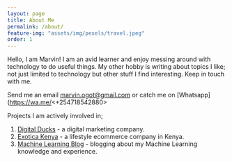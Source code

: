 ```yaml
---
layout: page
title: About Me
permalink: /about/
feature-img: "assets/img/pexels/travel.jpeg"
order: 1
---
```


Hello, I am Marvin! I am an avid learner and enjoy messing around with technology to do useful things. My other hobby is writing about topics I like; not just limited to technology but other stuff I find interesting. Keep in touch with me.

Send me an email [marvin.ogot@gmail.com](mailto:marvin.ogot@gmail.com) or catch me on [Whatsapp](https://wa.me/<+254718542880>

Projects I am actively involved in;  
1. [Digital Ducks](https://digitalducks.co.ke/) - a digital marketing company.  
2. [Exotica Kenya](https://exotica.co.ke/) - a lifestyle ecommerce company in Kenya.  
3. [Machine Learning Blog](https://semasuka.github.io/blog//) - blogging about my Machine Learning knowledge and experience.

 
